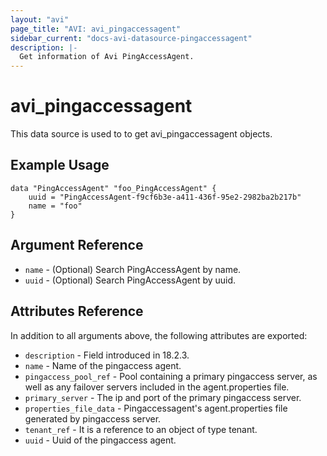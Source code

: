 ```yaml
---
layout: "avi"
page_title: "AVI: avi_pingaccessagent"
sidebar_current: "docs-avi-datasource-pingaccessagent"
description: |-
  Get information of Avi PingAccessAgent.
---
```


# avi_pingaccessagent

This data source is used to to get avi_pingaccessagent objects.

## Example Usage

```hcl
data "PingAccessAgent" "foo_PingAccessAgent" {
    uuid = "PingAccessAgent-f9cf6b3e-a411-436f-95e2-2982ba2b217b"
    name = "foo"
}
```

## Argument Reference

* `name` - (Optional) Search PingAccessAgent by name.
* `uuid` - (Optional) Search PingAccessAgent by uuid.

## Attributes Reference

In addition to all arguments above, the following attributes are exported:

* `description` - Field introduced in 18.2.3.
* `name` - Name of the pingaccess agent.
* `pingaccess_pool_ref` - Pool containing a primary pingaccess server, as well as any failover servers included in the agent.properties file.
* `primary_server` - The ip and port of the primary pingaccess server.
* `properties_file_data` - Pingaccessagent's agent.properties file generated by pingaccess server.
* `tenant_ref` - It is a reference to an object of type tenant.
* `uuid` - Uuid of the pingaccess agent.


